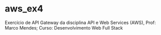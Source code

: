 # aws_ex4
Exercício de API Gateway da disciplina API e Web Services (AWS), Prof: Marco Mendes; Curso: Desenvolvimento Web Full Stack
